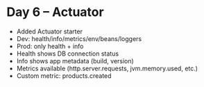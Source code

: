 # Day 6 – Actuator
- Added Actuator starter
- Dev: health/info/metrics/env/beans/loggers
- Prod: only health + info
- Health shows DB connection status
- Info shows app metadata (build, version)
- Metrics available (http.server.requests, jvm.memory.used, etc.)
- Custom metric: products.created